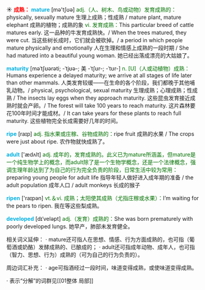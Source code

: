 ☀ <font color="red">**成熟：**</font>
<font color="sky blue">**mature**</font> [mə'tʃʊə] 
<font color="rgb(227, 108, 9)">adj.（人、树木、鸟或动物）发育成熟的：</font>physically, sexually mature 生理上成熟；性成熟 / mature plant, mature elephant 成熟的植物；成熟的象 <font color="rgb(227, 108, 9)">vi. 发育成熟：</font>This particular breed of cattle matures early. 这一品种的牛发育成熟快。/ When the trees matured, they were cut. 当这些树长成时，它们就会被砍掉。/ a period in which people mature physically and emotionally 人在生理和情感上成熟的一段时期 / She had matured into a beautiful young woman. 她已经出落成漂亮的大姑娘了。
           
<font color="sky blue">**maturity**</font> [məˈtʃʊərəti; -ˈtjʊə-; 美 -ˈtʃʊr-; -ˈtʊr-]
<font color="rgb(227, 108, 9)">n. [U]（人或动植物）成熟：</font>Humans experience a delayed maturity; we arrive at all stages of life later than other mammals. 人类发育较缓——在生命的各个阶段，我们都晚于其他哺乳动物。/ physical, psychological, sexual maturity 生理成熟；心理成熟；性成熟 / The insects lay eggs when they approach maturity. 这些昆虫发育接近成熟时就会产卵。/ The forest will take 100 years to reach maturity. 这片森林要花100年时间才能成材。/ It can take years for these plants to reach full maturity. 这些植物完全长成需要好几年的时间。

<font color="sky blue">**ripe**</font> [raɪp] 
<font color="rgb(227, 108, 9)">adj. 指水果或庄稼、谷物成熟的：</font>ripe fruit 成熟的水果 / The crops were just about ripe. 农作物就快成熟了。

<font color="sky blue">**adult**</font> ['ædʌlt] 
<font color="rgb(227, 108, 9)">adj. 成年的，发育成熟的。此义已为mature所涵盖，但mature是一个纯生物学上的概念，而adult除了是一个生物学概念，还是一个法律概念，强调生理年龄达到了为自己的行为完全负责的阶段，日常生活中较为常用：</font>preparing young people for adult life 指导年轻人做好进入成年期的准备 / the adult population 成年人口 / adult monkeys 长成的猴子

<font color="sky blue">**ripen**</font> ['raɪpən] 
<font color="rgb(227, 108, 9)">vt.＆vi. 成熟；太阳使其成熟（尤指庄稼或水果）：</font>I’m waiting for the pears to ripen. 我在等这些梨成熟。
           
<font color="sky blue">**developed**</font> [dɪˈveləpt]
<font color="rgb(227, 108, 9)">adj.（发育）成熟的：</font>She was born prematurely with poorly developed lungs. 她早产，肺部未发育健全。

相关词义延伸：
· mature还可指人在思想、情感、行为方面成熟的，也可指（葡萄酒或奶酪）发酵成熟的、已酿成的；
· adult还可指成年动物、成年人，也可指（智力、思想、行为）成熟的（可为自己的行为负责的）。

周边词汇补充：
· age可指酒经过一段时间，味道变得成熟，或使味道变得成熟。

· 表示“分解”的词群见[[01整体 局部]]
